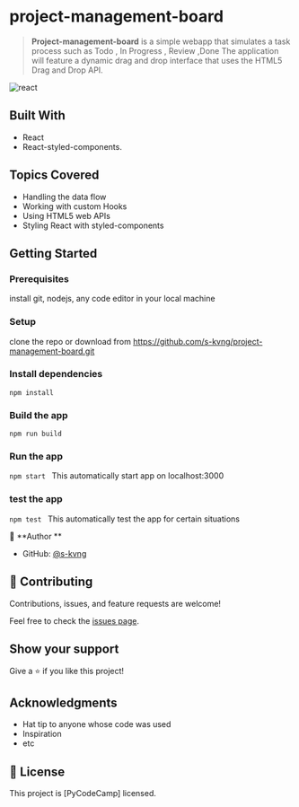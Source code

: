 # project-management-board

>  **Project-management-board** is a simple webapp that simulates a task process such as Todo , In Progress , Review ,Done
>  The application will feature a dynamic drag and drop interface that uses the HTML5 Drag and Drop API.

![react](https://img.shields.io/badge/-React-05122A?style=flat&logo=react)


## Built With

- React
- React-styled-components.

## Topics Covered
- Handling the data flow
- Working with custom Hooks
- Using HTML5 web APIs
- Styling React with styled-components

## Getting Started

### Prerequisites
install git, nodejs, any code editor in your local machine

### Setup
clone the repo or download from https://github.com/s-kvng/project-management-board.git

### Install dependencies

`npm install`


### Build the app

`npm run build`


### Run the app

`npm start `
This automatically start app on localhost:3000

### test the app

`npm test `
This automatically test the app for certain situations


👤 **Author **

- GitHub: [@s-kvng](https://github.com/s-kvng)


## 🤝 Contributing

Contributions, issues, and feature requests are welcome!

Feel free to check the [issues page](../../issues/).

## Show your support

Give a ⭐️ if you like this project!

## Acknowledgments

- Hat tip to anyone whose code was used
- Inspiration
- etc

## 📝 License

This project is [PyCodeCamp] licensed.
